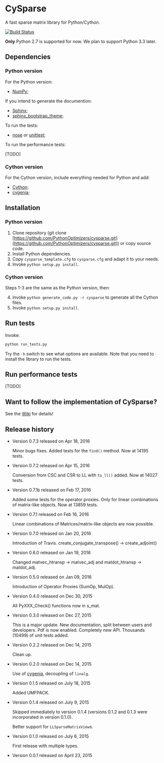 # CySparse

A fast sparse matrix library for Python/Cython.

[![Build Status](https://travis-ci.com/PythonOptimizers/cysparse.svg?token=ydgwcgKueSZx3k7qYsxd&branch=develop)](https://travis-ci.com/PythonOptimizers/cysparse)


**Only** Python 2.7 is supported for now. We plan to support Python 3.3 later.
 
## Dependencies

### Python version

For the Python version:

- [NumPy](http://www.numpy.org/);

If you intend to generate the documention:

- [Sphinx](http://www.sphinx-doc.org/en/stable/);
- [sphinx_bootstrap_theme](https://ryan-roemer.github.io/sphinx-bootstrap-theme/README.html);

To run the tests:

- [nose](http://nose.readthedocs.org/en/latest/) or [unittest](https://docs.python.org/2/library/unittest.html);

To run the performance tests:

[TODO]

### Cython version

For the Cython version, include everything needed for Python and add:

- [Cython](http://cython.org/);
- [cygenja](https://github.com/PythonOptimizers/cygenja);

## Installation

### Python version

1. Clone repository (git clone [https://github.com/PythonOptimizers/cysparse.git](https://github.com/PythonOptimizers/cysparse.git)) or copy source code.
2. Install Python dependencies.
3. Copy `cysparse_template.cfg` to `cysparse.cfg` and adapt it to your needs.
4. Invoke `python setup.py install`. 


### Cython version

Steps 1-3 are the same as the Python version, then:

4. Invoke `python generate_code.py -r cysparse` to generate all the Cython files.
5. Invoke `python setup.py install`.

## Run tests

Invoke:

```bash
python run_tests.py
```

Try the ``-h`` switch to see what options are available. Note that you need to install the library to run the tests.

## Run performance tests

[TODO]

## Want to follow the implementation of CySparse?

See the [Wiki](https://github.com/Funartech/cysparse/wiki) for details!

## Release history

- Version 0.7.3 released on Apr 18, 2016

  Minor bugs fixes. Added tests for the `find()` method. Now at 14195 tests.
  
- Version 0.7.2 released on Apr 15, 2016

  Conversion from CSC and CSR to LL with `to_ll()` added. Now at 14027 tests.
    
- Version 0.7.1b released on Feb 17, 2016

  Added some tests for the operator proxies. Only for linear combinations of matrix-like objects. Now at 13859 tests.

- Version 0.7.1 released on Feb 16, 2016
  
  Linear combinations of Matrices/matrix-like objects are now possible.
  
- Version 0.7.0 released on Jan 20, 2016

  Introduction of Travis.
  create_conjugate_transpose() -> create_adjoint()
  
- Version 0.6.0 released on Jan 19, 2016

  Changed matvec_htransp -> matvec_adj and matdot_htransp -> matdot_adj.
  
- Version 0.5.0 released on Jan 09, 2016

  Introduction of Operator Proxies (SumOp, MulOp).
    
- Version 0.4.0 released on Dec 30, 2015

  All PyXXX_Check() functions now in s_mat.
  
- Version 0.3.0 released on Dec 27, 2015

  This is a major update.
  New documentation, split between users and developers. Pdf is now enabled.
  Completely new API.
  Thousands (10499) of unit tests added.
  
- Version 0.2.2 released on Dec 14, 2015

  Clean up.
  
- Version 0.2.0 released on Dec 14, 2015

  Use of [cygenja](https://github.com/PythonOptimizers/cygenja), decoupling of ``linalg``.
  
- Version 0.1.5 released on July 18, 2015

  Added UMFPACK.

- Version 0.1.4 released on July 9, 2015

  Skipped immediately to version 0.1.4 (versions 0.1.2 and 0.1.3 were incorporated in version 0.1.0).

  Better support for `LLSparseMatrixView`s.

- Version 0.1.0 released on July 6, 2015

  First release with multiple types.

- Version 0.0.1 released on April 23, 2015

